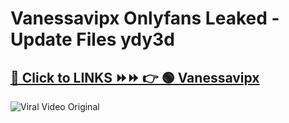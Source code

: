 
 # Vanessavipx Onlyfans Leaked - Update Files ydy3d

## <h2><a href="https://clipsfans.com/Vanessavipx&ref=git">🔗 Click to LINKS ⏩⏩ 👉 🟢 Vanessavipx </a></h2>

<a href="https://clipsfans.com/Vanessavipx&ref=git" rel="nofollow" data-target="animated-image.originalLink"><img src="https://i.ibb.co.com/xMMVF88/686577567.gif" alt="Viral Video Original" style="max-width: 100%; display: inline-block;" data-target="animated-image.originalImage"></a>

